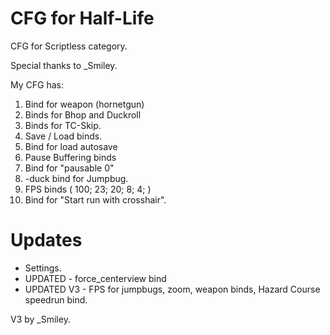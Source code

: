 # CFG for Half-Life
CFG for Scriptless category.

Special thanks to _Smiley.

My CFG has:
1) Bind for weapon (hornetgun)
2) Binds for Bhop and Duckroll
3) Binds for TC-Skip.
4) Save / Load binds.
5) Bind for load autosave
6) Pause Buffering binds
7) Bind for "pausable 0"
8) -duck bind for Jumpbug.
9) FPS binds ( 100; 23; 20; 8; 4; )
10) Bind for "Start run with crosshair".

# Updates
+ Settings.
+ UPDATED - force_centerview bind
+ UPDATED V3 - FPS for jumpbugs, zoom, weapon binds, Hazard Course speedrun bind.

V3 by _Smiley.
